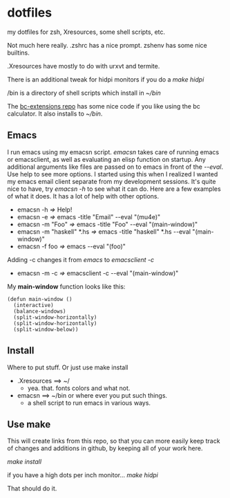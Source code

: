 dotfiles
========

my dotfiles for zsh, Xresources, some shell scripts, etc.

Not much here really. .zshrc has a nice prompt.
zshenv has some nice builtins. 

.Xresources have mostly to do with urxvt and termite.

There is an additional tweak for hidpi monitors if you do a _make hidpi_

/bin is a directory of shell scripts which install in _~/bin_

The [bc-extensions repo](https://github.com/ericgebhart/bc-extensions.git) 
has some nice code if you like using the bc calculator. It also installs
to _~/bin_.


Emacs
-----

I run emacs using my emacsn script. _emacsn_ takes care of running emacs or emacsclient,
as well as evaluating an elisp function on startup. Any additional arguments like files are passed on
to emacs in front of the _--eval_. 
Use help to see more options.
I started using this when I realized I wanted my emacs email client separate from my 
development sessions. It's quite nice to have, try _emacsn -h_ to see what it can do.
Here are a few examples of what it does. It has a lot of help with other options.

* emacsn -h                _=>_  Help!
* emacsn -e                _=>_ emacs -title "Email" --eval "(mu4e)"
* emacsn -m "Foo"          _=>_ emacs -title "Foo" --eval "(main-window)"
* emacsn -m "haskell" *.hs _=>_ emacs -title "haskell" *.hs --eval "(main-window)"
* emacsn -f foo            _=>_ emacs --eval "(foo)"

Adding -c changes it from _emacs_ to _emacsclient -c_

* emacsn -m -c             _=>_ emacsclient -c --eval "(main-window)"

My **main-window** function looks like this:

```
(defun main-window ()
  (interactive)
  (balance-windows)
  (split-window-horizontally)
  (split-window-horizontally)
  (split-window-below))
 ```

Install
-------
Where to put stuff.  Or just use make install

* .Xresources ==> ~/     
  * yea. that. fonts colors and what not.
* emacsn ==> ~/bin or where ever you put such things.  
  * a shell script to run emacs in various ways.

Use make
--------
This will create links from this repo, so that you can 
more easily keep track of changes and additions in github,
by keeping all of your work here.

_make install_

if you have a high dots per inch monitor...
_make hidpi_

That should do it.


